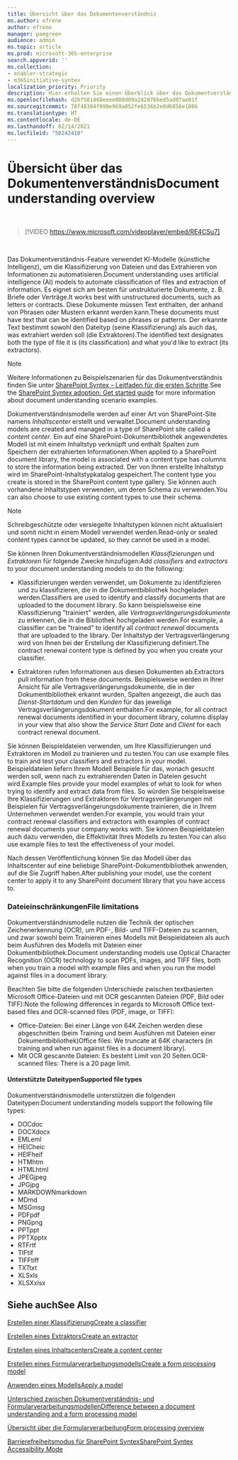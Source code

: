 ```yaml
---
title: Übersicht über das Dokumentenverständnis
ms.author: efrene
author: efrene
manager: pamgreen
audience: admin
ms.topic: article
ms.prod: microsoft-365-enterprise
search.appverid: ''
ms.collection:
- enabler-strategic
- m365initiative-syntex
localization_priority: Priority
description: Hier erhalten Sie einen Überblick über das Dokumentverständnis-Feature in Microsoft SharePoint Syntex.
ms.openlocfilehash: d2bf581468eeee008d09a242876bed5ad07ae01f
ms.sourcegitcommit: 78f48304f990e969a052fe6536b2e8d6856e1086
ms.translationtype: HT
ms.contentlocale: de-DE
ms.lasthandoff: 02/14/2021
ms.locfileid: "50242410"
---
```

# <a name="document-understanding-overview"></a><span data-ttu-id="95277-103">Übersicht über das Dokumentenverständnis</span><span class="sxs-lookup"><span data-stu-id="95277-103">Document understanding overview</span></span>


</br>

> [!VIDEO https://www.microsoft.com/videoplayer/embed/RE4CSu7] 

</br>

<span data-ttu-id="95277-104">Das Dokumentverständnis-Feature verwendet KI-Modelle (künstliche Intelligenz), um die Klassifizierung von Dateien und das Extrahieren von Informationen zu automatisieren.</span><span class="sxs-lookup"><span data-stu-id="95277-104">Document understanding uses artificial intelligence (AI) models to automate classification of files and extraction of information.</span></span> <span data-ttu-id="95277-105">Es eignet sich am besten für unstrukturierte Dokumente, z. B. Briefe oder Verträge.</span><span class="sxs-lookup"><span data-stu-id="95277-105">It works best with unstructured documents, such as letters or contracts.</span></span> <span data-ttu-id="95277-106">Diese Dokumente müssen Text enthalten, der anhand von Phrasen oder Mustern erkannt werden kann.</span><span class="sxs-lookup"><span data-stu-id="95277-106">These documents must have text that can be identified based on phrases or patterns.</span></span> <span data-ttu-id="95277-107">Der erkannte Text bestimmt sowohl den Dateityp (seine Klassifizierung) als auch das, was extrahiert werden soll (die Extraktoren).</span><span class="sxs-lookup"><span data-stu-id="95277-107">The identified text designates both the type of file it is (its classification) and what you'd like to extract (its extractors).</span></span>

> [!NOTE]
> <span data-ttu-id="95277-108">Weitere Informationen zu Beispielszenarien für das Dokumentverständnis finden Sie unter [SharePoint Syntex – Leitfaden für die ersten Schritte](https://docs.microsoft.com/microsoft-365/contentunderstanding/adoption-getstarted#document-understanding-scenario-example).</span><span class="sxs-lookup"><span data-stu-id="95277-108">See the [SharePoint Syntex adoption: Get started guide](https://docs.microsoft.com/microsoft-365/contentunderstanding/adoption-getstarted#document-understanding-scenario-example) for more information about document understanding scenario examples.</span></span>

<span data-ttu-id="95277-109">Dokumentverständnismodelle werden auf einer Art von SharePoint-Site namens *Inhaltscenter* erstellt und verwaltet.</span><span class="sxs-lookup"><span data-stu-id="95277-109">Document understanding models are created and managed in a type of SharePoint site called a *content center*.</span></span> <span data-ttu-id="95277-110">Ein auf eine SharePoint-Dokumentbibliothek angewendetes Modell ist mit einem Inhaltstyp verknüpft und enthält Spalten zum Speichern der extrahierten Informationen.</span><span class="sxs-lookup"><span data-stu-id="95277-110">When applied to a SharePoint document library, the model is associated with a content type has columns to store the information being extracted.</span></span> <span data-ttu-id="95277-111">Der von Ihnen erstellte Inhaltstyp wird im SharePoint-Inhaltstypkatalog gespeichert.</span><span class="sxs-lookup"><span data-stu-id="95277-111">The content type you create is stored in the SharePoint content type gallery.</span></span> <span data-ttu-id="95277-112">Sie können auch vorhandene Inhaltstypen verwenden, um deren Schema zu verwenden.</span><span class="sxs-lookup"><span data-stu-id="95277-112">You can also choose to use existing content types to use their schema.</span></span>

> [!NOTE]
> <span data-ttu-id="95277-113">Schreibgeschützte oder versiegelte Inhaltstypen können nicht aktualisiert und somit nicht in einem Modell verwendet werden.</span><span class="sxs-lookup"><span data-stu-id="95277-113">Read-only or sealed content types cannot be updated, so they cannot be used in a model.</span></span>

<span data-ttu-id="95277-114">Sie können Ihren Dokumentverständnismodellen *Klassifizierungen* und *Extraktoren* für folgende Zwecke hinzufügen:</span><span class="sxs-lookup"><span data-stu-id="95277-114">Add *classifiers* and *extractors* to your document understanding models to do the following:</span></span> 

- <span data-ttu-id="95277-115">Klassifizierungen werden verwendet, um Dokumente zu identifizieren und zu klassifizieren, die in die Dokumentbibliothek hochgeladen werden.</span><span class="sxs-lookup"><span data-stu-id="95277-115">Classifiers are used to identify and classify documents that are uploaded to the document library.</span></span> <span data-ttu-id="95277-116">So kann beispielsweise eine Klassifizierung "trainiert" werden, alle *Vertragsverlängerungsdokumente* zu erkennen, die in die Bibliothek hochgeladen werden.</span><span class="sxs-lookup"><span data-stu-id="95277-116">For example, a classifier can be "trained" to identify all *contract renewal* documents that are uploaded to the library.</span></span> <span data-ttu-id="95277-117">Der Inhaltstyp der Vertragsverlängerung wird von Ihnen bei der Erstellung der Klassifizierung definiert.</span><span class="sxs-lookup"><span data-stu-id="95277-117">The contract renewal content type is defined by you when you create your classifier.</span></span>

- <span data-ttu-id="95277-118">Extraktoren rufen Informationen aus diesen Dokumenten ab.</span><span class="sxs-lookup"><span data-stu-id="95277-118">Extractors pull information from these documents.</span></span> <span data-ttu-id="95277-119">Beispielsweise werden in Ihrer Ansicht für alle Vertragsverlängerungsdokumente, die in der Dokumentbibliothek erkannt wurden, Spalten angezeigt, die auch das *Dienst-Startdatum* und den *Kunden* für das jeweilige Vertragsverlängerungsdokument enthalten.</span><span class="sxs-lookup"><span data-stu-id="95277-119">For example, for all contract renewal documents identified in your document library, columns display in your view that also show the *Service Start Date* and  *Client* for each contract renewal document.</span></span> 

<span data-ttu-id="95277-120">Sie können Beispieldateien verwenden, um Ihre Klassifizierungen und Extraktoren im Modell zu trainieren und zu testen.</span><span class="sxs-lookup"><span data-stu-id="95277-120">You can use example files to train and test your classifiers and extractors in your model.</span></span> <span data-ttu-id="95277-121">Beispieldateien liefern Ihrem Modell Beispiele für das, wonach gesucht werden soll, wenn nach zu extrahierenden Daten in Dateien gesucht wird.</span><span class="sxs-lookup"><span data-stu-id="95277-121">Example files provide your model examples of what to look for when trying to identify and extract data from files.</span></span> <span data-ttu-id="95277-122">So würden Sie beispielsweise Ihre Klassifizierungen und Extraktoren für Vertragsverlängerungen mit Beispielen für Vertragsverlängerungsdokumente trainieren, die in Ihrem Unternehmen verwendet werden.</span><span class="sxs-lookup"><span data-stu-id="95277-122">For example, you would train your contract renewal classifiers and extractors with examples of contract renewal documents your company works with.</span></span> <span data-ttu-id="95277-123">Sie können Beispieldateien auch dazu verwenden, die Effektivität Ihres Modells zu testen.</span><span class="sxs-lookup"><span data-stu-id="95277-123">You can also use example files to test the effectiveness of your model.</span></span>

<span data-ttu-id="95277-124">Nach dessen Veröffentlichung können Sie das Modell über das Inhaltscenter auf eine beliebige SharePoint-Dokumentbibliothek anwenden, auf die Sie Zugriff haben.</span><span class="sxs-lookup"><span data-stu-id="95277-124">After publishing your model, use the content center to apply it to any SharePoint document library that you have access to.</span></span>  

### <a name="file-limitations"></a><span data-ttu-id="95277-125">Dateieinschränkungen</span><span class="sxs-lookup"><span data-stu-id="95277-125">File limitations</span></span>

<span data-ttu-id="95277-126">Dokumentverständnismodelle nutzen die Technik der optischen Zeichenerkennung (OCR), um PDF-, Bild- und TIFF-Dateien zu scannen, und zwar sowohl beim Trainieren eines Modells mit Beispieldateien als auch beim Ausführen des Modells mit Dateien einer Dokumentbibliothek.</span><span class="sxs-lookup"><span data-stu-id="95277-126">Document understanding models use Optical Character Recognition (OCR) technology to scan PDFs, images, and TIFF files, both when you train a model with example files and when you run the model against files in a document library.</span></span>

<span data-ttu-id="95277-127">Beachten Sie bitte die folgenden Unterschiede zwischen textbasierten Microsoft Office-Dateien und mit OCR gescannten Dateien (PDF, Bild oder TIFF):</span><span class="sxs-lookup"><span data-stu-id="95277-127">Note the following differences in regards to Microsoft Office text-based files and OCR-scanned files (PDF, image, or TIFF):</span></span>

- <span data-ttu-id="95277-128">Office-Dateien: Bei einer Länge von 64K Zeichen werden diese abgeschnitten (beim Training und beim Ausführen mit Dateien einer Dokumentbibliothek)</span><span class="sxs-lookup"><span data-stu-id="95277-128">Office files: We truncate at 64K characters (in training and when run against files in a document library).</span></span>
- <span data-ttu-id="95277-129">Mit OCR gescannte Dateien: Es besteht Limit von 20 Seiten.</span><span class="sxs-lookup"><span data-stu-id="95277-129">OCR-scanned files: There is a 20 page limit.</span></span>  

#### <a name="supported-file-types"></a><span data-ttu-id="95277-130">Unterstützte Dateitypen</span><span class="sxs-lookup"><span data-stu-id="95277-130">Supported file types</span></span>

<span data-ttu-id="95277-131">Dokumentverständnismodelle unterstützen die folgenden Dateitypen:</span><span class="sxs-lookup"><span data-stu-id="95277-131">Document understanding models support the following file types:</span></span>

- <span data-ttu-id="95277-132">DOC</span><span class="sxs-lookup"><span data-stu-id="95277-132">doc</span></span>
- <span data-ttu-id="95277-133">DOCX</span><span class="sxs-lookup"><span data-stu-id="95277-133">docx</span></span>
- <span data-ttu-id="95277-134">EML</span><span class="sxs-lookup"><span data-stu-id="95277-134">eml</span></span>
- <span data-ttu-id="95277-135">HEIC</span><span class="sxs-lookup"><span data-stu-id="95277-135">heic</span></span>
- <span data-ttu-id="95277-136">HEIF</span><span class="sxs-lookup"><span data-stu-id="95277-136">heif</span></span>
- <span data-ttu-id="95277-137">HTM</span><span class="sxs-lookup"><span data-stu-id="95277-137">htm</span></span>
- <span data-ttu-id="95277-138">HTML</span><span class="sxs-lookup"><span data-stu-id="95277-138">html</span></span>
- <span data-ttu-id="95277-139">JPEG</span><span class="sxs-lookup"><span data-stu-id="95277-139">jpeg</span></span>
- <span data-ttu-id="95277-140">JPG</span><span class="sxs-lookup"><span data-stu-id="95277-140">jpg</span></span>
- <span data-ttu-id="95277-141">MARKDOWN</span><span class="sxs-lookup"><span data-stu-id="95277-141">markdown</span></span>
- <span data-ttu-id="95277-142">MD</span><span class="sxs-lookup"><span data-stu-id="95277-142">md</span></span>
- <span data-ttu-id="95277-143">MSG</span><span class="sxs-lookup"><span data-stu-id="95277-143">msg</span></span>
- <span data-ttu-id="95277-144">PDF</span><span class="sxs-lookup"><span data-stu-id="95277-144">pdf</span></span>
- <span data-ttu-id="95277-145">PNG</span><span class="sxs-lookup"><span data-stu-id="95277-145">png</span></span>
- <span data-ttu-id="95277-146">PPT</span><span class="sxs-lookup"><span data-stu-id="95277-146">ppt</span></span>
- <span data-ttu-id="95277-147">PPTX</span><span class="sxs-lookup"><span data-stu-id="95277-147">pptx</span></span>
- <span data-ttu-id="95277-148">RTF</span><span class="sxs-lookup"><span data-stu-id="95277-148">rtf</span></span>
- <span data-ttu-id="95277-149">TIF</span><span class="sxs-lookup"><span data-stu-id="95277-149">tif</span></span>
- <span data-ttu-id="95277-150">TIFF</span><span class="sxs-lookup"><span data-stu-id="95277-150">tiff</span></span>
- <span data-ttu-id="95277-151">TXT</span><span class="sxs-lookup"><span data-stu-id="95277-151">txt</span></span>
- <span data-ttu-id="95277-152">XLS</span><span class="sxs-lookup"><span data-stu-id="95277-152">xls</span></span>
- <span data-ttu-id="95277-153">XLSX</span><span class="sxs-lookup"><span data-stu-id="95277-153">xlsx</span></span>



## <a name="see-also"></a><span data-ttu-id="95277-154">Siehe auch</span><span class="sxs-lookup"><span data-stu-id="95277-154">See Also</span></span>
[<span data-ttu-id="95277-155">Erstellen einer Klassifizierung</span><span class="sxs-lookup"><span data-stu-id="95277-155">Create a classifier</span></span>](create-a-classifier.md)

[<span data-ttu-id="95277-156">Erstellen eines Extraktors</span><span class="sxs-lookup"><span data-stu-id="95277-156">Create an extractor</span></span>](create-an-extractor.md)

[<span data-ttu-id="95277-157">Erstellen eines Inhaltscenters</span><span class="sxs-lookup"><span data-stu-id="95277-157">Create a content center</span></span>](create-a-content-center.md)

[<span data-ttu-id="95277-158">Erstellen eines Formularverarbeitungsmodells</span><span class="sxs-lookup"><span data-stu-id="95277-158">Create a form processing model</span></span>](create-a-form-processing-model.md)

[<span data-ttu-id="95277-159">Anwenden eines Modells</span><span class="sxs-lookup"><span data-stu-id="95277-159">Apply a model</span></span>](apply-a-model.md)   

[<span data-ttu-id="95277-160">Unterschied zwischen Dokumentverständnis- und Formularverarbeitungsmodellen</span><span class="sxs-lookup"><span data-stu-id="95277-160">Difference between a document understanding and a form processing model</span></span>](difference-between-document-understanding-and-form-processing-model.md)
  
[<span data-ttu-id="95277-161">Übersicht über die Formularverarbeitung</span><span class="sxs-lookup"><span data-stu-id="95277-161">Form processing overview</span></span>](form-processing-overview.md)

[<span data-ttu-id="95277-162">Barrierefreiheitsmodus für SharePoint Syntex</span><span class="sxs-lookup"><span data-stu-id="95277-162">SharePoint Syntex Accessibility Mode</span></span>](accessibility-mode.md)
